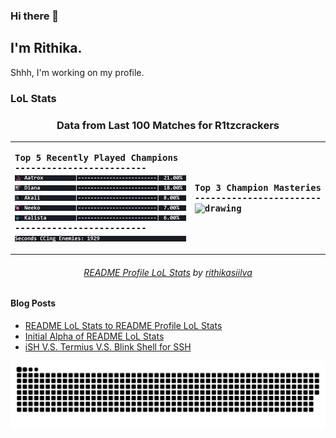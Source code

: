 ### Hi there 👋

## I'm Rithika.

Shhh, I'm working on my profile.

### LoL Stats
<!---LOL-STATS-START-HERE--->
<h3 align='center'> Data from Last 100 Matches for R1tzcrackers</h3><table align='center'><tr></tr>
<tr align='left'><th><pre>Top 5 Recently Played Champions
-------------------------
<img src='readme-lol-items/loading_Aatrox.gif' alt='drawing' width='400'/>
<img src='readme-lol-items/loading_Diana.gif' alt='drawing' width='400'/>
<img src='readme-lol-items/loading_Akali.gif' alt='drawing' width='400'/>
<img src='readme-lol-items/loading_Neeko.gif' alt='drawing' width='400'/>
<img src='readme-lol-items/loading_Kalista.gif' alt='drawing' width='400'/>
-------------------------
<img align='center' src='readme-lol-items/extra_info.gif' alt='drawing' width='350'/></pre></th><th><pre>Top 3 Champion Masteries
------------------------
<img align='center' src='readme-lol-items/mastery.gif' alt='drawing' width='320'/> </pre></th></tr></table>
<h6 align='center'>

[README Profile LoL Stats](https://github.com/marketplace/actions/readme-profile-lol-stats) by [rithikasiilva](https://github.com/rithikasilva)
</h6>
<!---LOL-STATS-END-HERE--->


  
  
  
  
  
#### Blog Posts
<!-- BLOG-POST-LIST:START -->
- [README LoL Stats to README Profile LoL Stats](https://rithikasilva.github.io/rs-blog/2022/12/29/READMEPROFILELOLSTATS/)
- [Initial Alpha of README LoL Stats](https://rithikasilva.github.io/rs-blog/2022/12/24/READMELOLSTATS/)
- [iSH V.S. Termius V.S. Blink Shell for SSH](https://rithikasilva.github.io/rs-blog/2022/06/17/BlinkiSHTermius/)
<!-- BLOG-POST-LIST:END -->

![Snake](https://github.com/rithikasilva/rithikasilva/blob/output/github-contribution-grid-snake-dark.svg)

<!--
## My Stats
<p>
  <img height="150em" src="https://github-readme-stats.vercel.app/api?username=rithikasilva&show_icons=truetrue&theme=dracula&hide_border=true&hide=stars,prs&bg_color=00000000&count_private=true" />
 -->
  
<!--
  <img height="150em" src="https://github-readme-stats-eight-theta.vercel.app/api/top-langs/?username=rithikasilva&true&theme=dracula&hide_border=true&bg_color=00000000&layout=compact&hide=TeX" />
</p>
-->


<!--
**rithikasilva/rithikasilva** is a ✨ _special_ ✨ repository because its `README.md` (this file) appears on your GitHub profile.

Here are some ideas to get you started:

- 🔭 I’m currently working on ...
- 🌱 I’m currently learning ...
- 👯 I’m looking to collaborate on ...
- 🤔 I’m looking for help with ...
- 💬 Ask me about ...
- 📫 How to reach me: ...
- 😄 Pronouns: ...
- ⚡ Fun fact: ...
-->
